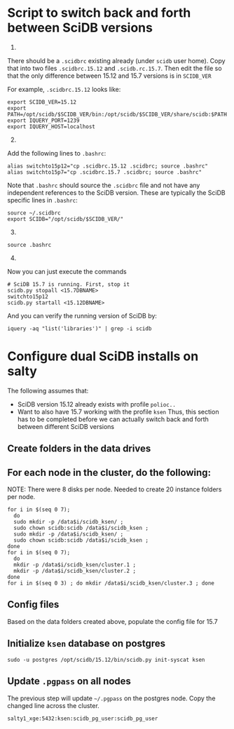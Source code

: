 # Script to switch back and forth between SciDB versions

1.
There should be a `.scidbrc` existing already (under `scidb` user home). Copy that into two files `.scidbrc.15.12` and `.scidb.rc.15.7`. Then edit the file so that the only difference between 15.12 and 15.7 versions is in `SCIDB_VER`

For example, `.scidbrc.15.12` looks like:
```
export SCIDB_VER=15.12
export PATH=/opt/scidb/$SCIDB_VER/bin:/opt/scidb/$SCIDB_VER/share/scidb:$PATH
export IQUERY_PORT=1239
export IQUERY_HOST=localhost
```

2.
Add the following lines to `.bashrc`:
```
alias switchto15p12="cp .scidbrc.15.12 .scidbrc; source .bashrc"
alias switchto15p7="cp .scidbrc.15.7 .scidbrc; source .bashrc"
```

Note that `.bashrc` should source the `.scidbrc` file and not have any independent references to the SciDB version. These are typically the SciDB specific lines in `.bashrc`:
```
source ~/.scidbrc
export SCIDB="/opt/scidb/$SCIDB_VER/"
```

3.
```
source .bashrc
```

4.
Now you can just execute the commands
```
# SciDB 15.7 is running. First, stop it
scidb.py stopall <15.7DBNAME>
switchto15p12
scidb.py startall <15.12DBNAME>
```

And you can verify the running version of SciDB by:
```
iquery -aq "list('libraries')" | grep -i scidb
```


# Configure dual SciDB installs on salty

The following assumes that:
 - SciDB version 15.12 already exists with profile `polioc..`
 - Want to also have 15.7 working with the profile `ksen`
Thus, this section has to be completed before we can actually switch back and forth between different SciDB versions

## Create folders in the data drives

## For each node in the cluster, do the following:

NOTE: There were 8 disks per node. Needed to create 20 instance folders per node.
```
for i in $(seq 0 7); 
  do 
  sudo mkdir -p /data$i/scidb_ksen/ ; 
  sudo chown scidb:scidb /data$i/scidb_ksen ; 
  sudo mkdir -p /data$i/scidb_ksen/ ; 
  sudo chown scidb:scidb /data$i/scidb_ksen ; 
done
for i in $(seq 0 7); 
  do 
  mkdir -p /data$i/scidb_ksen/cluster.1 ; 
  mkdir -p /data$i/scidb_ksen/cluster.2 ; 
done
for i in $(seq 0 3) ; do mkdir /data$i/scidb_ksen/cluster.3 ; done 
```

## Config files

Based on the data folders created above, populate the config file for 15.7

## Initialize `ksen` database on postgres 
```
sudo -u postgres /opt/scidb/15.12/bin/scidb.py init-syscat ksen
```

## Update `.pgpass` on all nodes

The previous step will update `~/.pgpass` on the postgres node. Copy the changed line across the cluster. 
```
salty1_xge:5432:ksen:scidb_pg_user:scidb_pg_user
```

